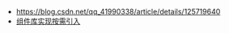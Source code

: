 - https://blog.csdn.net/qq_41990338/article/details/125719640
- [组件库实现按需引入](https://juejin.cn/post/7037382933786673160)
